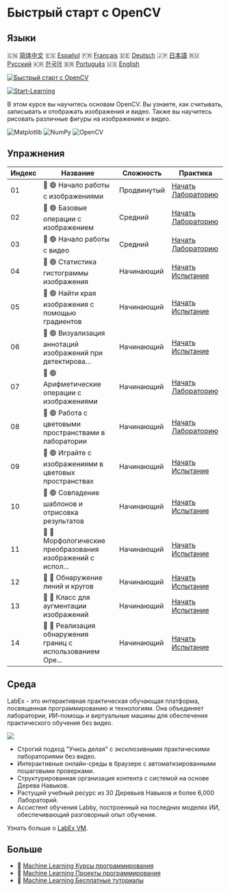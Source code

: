 # Быстрый старт с OpenCV

## Языки

🇨🇳 [简体中文](README_zh.md) 🇪🇸 [Español](README_es.md) 🇫🇷 [Français](README_fr.md) 🇩🇪 [Deutsch](README_de.md) 🇯🇵 [日本語](README_ja.md) 🇷🇺 [Русский](README_ru.md) 🇰🇷 [한국어](README_ko.md) 🇧🇷 [Português](README_pt.md) 🇺🇸 [English](README.md) 

[![Быстрый старт с OpenCV](https://cover-creator.labex.io/quick-start-with-opencv.png?lang=ru)](https://labex.io/ru/courses/quick-start-with-opencv)

[![Start-Learning](https://img.shields.io/badge/Start-Learning-whitesmoke?style=for-the-badge)](https://labex.io/ru/courses/quick-start-with-opencv)

В этом курсе вы научитесь основам OpenCV. Вы узнаете, как считывать, записывать и отображать изображения и видео. Также вы научитесь рисовать различные фигуры на изображениях и видео.

![Matplotlib](https://img.shields.io/badge/Matplotlib-whitesmoke?style=for-the-badge&logo=matplotlib)
![NumPy](https://img.shields.io/badge/NumPy-whitesmoke?style=for-the-badge&logo=numpy)
![OpenCV](https://img.shields.io/badge/OpenCV-whitesmoke?style=for-the-badge&logo=opencv)


## Упражнения

|   Индекс | Название                                                    | Сложность   | Практика                                                                                                                             |
|----------|-------------------------------------------------------------|-------------|--------------------------------------------------------------------------------------------------------------------------------------|
|       01 | 📖 🟢 Начало работы с изображениями                         | Продвинутый | <a target='_blank' href='https://labex.io/ru/tutorials/opencv-getting-started-with-images-8438'>Начать Лабораторию</a>               |
|       02 | 📖 🟢 Базовые операции с изображением                       | Средний     | <a target='_blank' href='https://labex.io/ru/tutorials/opencv-basic-operations-on-image-67174'>Начать Лабораторию</a>                |
|       03 | 📖 🟢 Начало работы с видео                                 | Средний     | <a target='_blank' href='https://labex.io/ru/tutorials/opencv-getting-started-with-videos-14766'>Начать Лабораторию</a>              |
|       04 | 🎯 🟢 Статистика гистограммы изображения                    | Начинающий  | <a target='_blank' href='https://labex.io/ru/labs/matplotlib-image-histogram-statistics-259076'>Начать Испытание</a>                 |
|       05 | 🎯 🟢 Найти края изображения с помощью градиентов           | Начинающий  | <a target='_blank' href='https://labex.io/ru/labs/numpy-find-image-edges-by-gradients-259151'>Начать Испытание</a>                   |
|       06 | 🎯 🟢 Визуализация аннотаций изображений при детектирова... | Начинающий  | <a target='_blank' href='https://labex.io/ru/labs/opencv-visualizing-image-object-detection-annotations-136088'>Начать Испытание</a> |
|       07 | 📖 🟢 Арифметические операции с изображениями               | Начинающий  | <a target='_blank' href='https://labex.io/ru/tutorials/opencv-arithmetic-operations-on-images-38502'>Начать Лабораторию</a>          |
|       08 | 📖 🟢 Работа с цветовыми пространствами в лаборатории       | Начинающий  | <a target='_blank' href='https://labex.io/ru/tutorials/opencv-lab-working-with-color-spaces-21417'>Начать Лабораторию</a>            |
|       09 | 🎯 🟢 Играйте с изображениями в цветовых пространствах      | Начинающий  | <a target='_blank' href='https://labex.io/ru/labs/opencv-play-images-with-color-spaces-8836'>Начать Испытание</a>                    |
|       10 | 🎯 🟢 Совпадение шаблонов и отрисовка результатов           | Начинающий  | <a target='_blank' href='https://labex.io/ru/labs/opencv-template-matching-and-drawing-results-9683'>Начать Испытание</a>            |
|       11 | 🎯 🔵 Морфологические преобразования изображений с испол... | Начинающий  | <a target='_blank' href='https://labex.io/ru/labs/opencv-morphological-image-transformations-with-opencv-9677'>Начать Испытание</a>  |
|       12 | 🎯 🔵 Обнаружение линий и кругов                            | Начинающий  | <a target='_blank' href='https://labex.io/ru/labs/opencv-lines-and-circles-detection-13393'>Начать Испытание</a>                     |
|       13 | 🎯 🔵 Класс для аугментации изображений                     | Начинающий  | <a target='_blank' href='https://labex.io/ru/labs/opencv-image-augmentation-class-107208'>Начать Испытание</a>                       |
|       14 | 🎯 🔵 Реализация обнаружения границ с использованием Ope... | Начинающий  | <a target='_blank' href='https://labex.io/ru/labs/opencv-implementing-opencv-edge-detection-13391'>Начать Испытание</a>              |

## Среда

LabEx - это интерактивная практическая обучающая платформа, посвященная программированию и технологиям. Она объединяет лаборатории, ИИ-помощь и виртуальные машины для обеспечения практического обучения без видео.

![](https://tutorial-screenshot.getvm.io/images/vm-1725247253.png)

- Строгий подход "Учись делая" с эксклюзивными практическими лабораториями без видео.
- Интерактивные онлайн-среды в браузере с автоматизированными пошаговыми проверками.
- Структурированная организация контента с системой на основе Дерева Навыков.
- Растущий учебный ресурс из 30 Деревьев Навыков и более 6,000 Лабораторий.
- Ассистент обучения Labby, построенный на последних моделях ИИ, обеспечивающий разговорный опыт обучения.

Узнать больше о [LabEx VM](https://support.labex.io/using-labex/virtual-machine).

## Больше

- 🔗 [Machine Learning Курсы программирования](https://github.com/labex-labs/awesome-programming-courses)
- 🔗 [Machine Learning Проекты программирования](https://github.com/labex-labs/awesome-programming-projects)
- 🔗 [Machine Learning Бесплатные туториалы](https://github.com/labex-labs/ml-free-tutorials)

